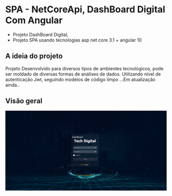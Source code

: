 # SPA - NetCoreApi, DashBoard Digital Com Angular

- Projeto DashBoard Digital, 
- Projeto SPA usando tecnologias asp net core 3.1 + angular 10

## A ideia do projeto
Projeto Desenvolvido para diversos tipos de ambientes tecnológicos, pode ser moldado de diversas formas de análises de dados. Utilizando nível de autenticação Jwt, seguindo modelos de código limpo ...Em atualização ainda..

## Visão geral
![](/docs/TelaLogin.png)
